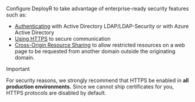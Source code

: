 
Configure DeployR to take advantage of enterprise-ready security features such as:
+ [Authenticating](security-authentication.md) with Active Directory LDAP/LDAP-Security or with Azure Active Directory
+ [Using HTTPS](security-https.md) to secure communication
+ [Cross-Origin Resource Sharing](security-cors.md) to allow restricted resources on a web page to be requested from another domain outside the originating domain.

>[!IMPORTANT] 
>For security reasons, we strongly recommend that HTTPS be enabled in **all production environments.**  Since we cannot ship certificates for you, HTTPS protocols are disabled by default.